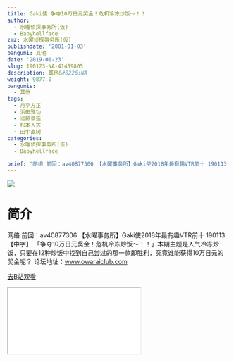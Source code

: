 ```yaml
---
title: Gaki使 争夺10万日元奖金！危机冷冻炒饭～！！
author:
  - 水曜侦探事务所(仮)
  - Babyhellface
zmz: 水曜侦探事务所(仮)
publishdate: '2001-01-03'
bangumi: 其他
date: '2019-01-23'
slug: 190123-NA-41459805
description: 其他&#8226;NA
weight: 9877.0
bangumis:
  - 其他
tags:
  - 月亭方正
  - 浜田雅功
  - 远藤章造
  - 松本人志
  - 田中直树
categories:
  - 水曜侦探事务所(仮)
  - Babyhellface

brief: "网络 前回：av40877306 【水曜事务所】Gaki使2018年最有趣VTR前十 190113【中字】 「争夺10万日元奖金！危机冷冻炒饭～！！」本期主题是人气冷冻炒饭，只要在12种炒饭中找到自己尝过的那一款即胜利，究竟谁能获得10万日元的奖金呢？ 论坛地址：www.owaraiclub.com"
---
```

![](https://i.imgur.com/ElEmZLA.jpg)
# 简介  
网络
前回：av40877306 【水曜事务所】Gaki使2018年最有趣VTR前十 190113【中字】
「争夺10万日元奖金！危机冷冻炒饭～！！」本期主题是人气冷冻炒饭，只要在12种炒饭中找到自己尝过的那一款即胜利，究竟谁能获得10万日元的奖金呢？
论坛地址：www.owaraiclub.com  

[去B站观看](https://www.bilibili.com/video/av41459805/)
<div class ="resp-container"><iframe class="testiframe" src="//player.bilibili.com/player.html?aid=41459805"", scrolling="no", allowfullscreen="true" > </iframe></div> 
